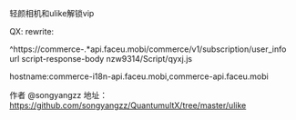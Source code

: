 轻颜相机和ulike解锁vip

QX: rewrite:

^https:\/\/commerce-.*api\.faceu\.mobi\/commerce\/v1\/subscription\/user_info url script-response-body nzw9314/Script/qyxj.js

hostname:commerce-i18n-api.faceu.mobi,commerce-api.faceu.mobi


作者  @songyangzz
地址： https://github.com/songyangzz/QuantumultX/tree/master/ulike
